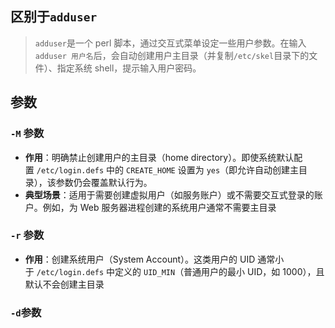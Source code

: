

## 区别于`adduser`
> `adduser`是一个 perl 脚本，通过交互式菜单设定一些用户参数。在输入`adduser 用户名`后，会自动创建用户主目录（并复制`/etc/skel`目录下的文件）、指定系统 shell，提示输入用户密码。

## 参数

### **`-M` 参数**

- **作用**：明确禁止创建用户的主目录（home directory）。即使系统默认配置 `/etc/login.defs` 中的 `CREATE_HOME` 设置为 `yes`（即允许自动创建主目录），该参数仍会覆盖默认行为。
- **典型场景**：适用于需要创建虚拟用户（如服务账户）或不需要交互式登录的账户。例如，为 Web 服务器进程创建的系统用户通常不需要主目录


### **`-r` 参数**

- **作用**：创建系统用户（System Account）。这类用户的 UID 通常小于 `/etc/login.defs` 中定义的 `UID_MIN`（普通用户的最小 UID，如 1000），且默认不会创建主目录

### **`-d`参数**
